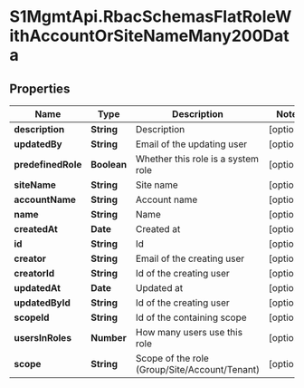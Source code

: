 # S1MgmtApi.RbacSchemasFlatRoleWithAccountOrSiteNameMany200Data

## Properties
Name | Type | Description | Notes
------------ | ------------- | ------------- | -------------
**description** | **String** | Description | [optional] 
**updatedBy** | **String** | Email of the updating user | [optional] 
**predefinedRole** | **Boolean** | Whether this role is a system role | [optional] 
**siteName** | **String** | Site name | [optional] 
**accountName** | **String** | Account name | [optional] 
**name** | **String** | Name | [optional] 
**createdAt** | **Date** | Created at | [optional] 
**id** | **String** | Id | [optional] 
**creator** | **String** | Email of the creating user | [optional] 
**creatorId** | **String** | Id of the creating user | [optional] 
**updatedAt** | **Date** | Updated at | [optional] 
**updatedById** | **String** | Id of the creating user | [optional] 
**scopeId** | **String** | Id of the containing scope | [optional] 
**usersInRoles** | **Number** | How many users use this role | [optional] 
**scope** | **String** | Scope of the role (Group/Site/Account/Tenant) | [optional] 



